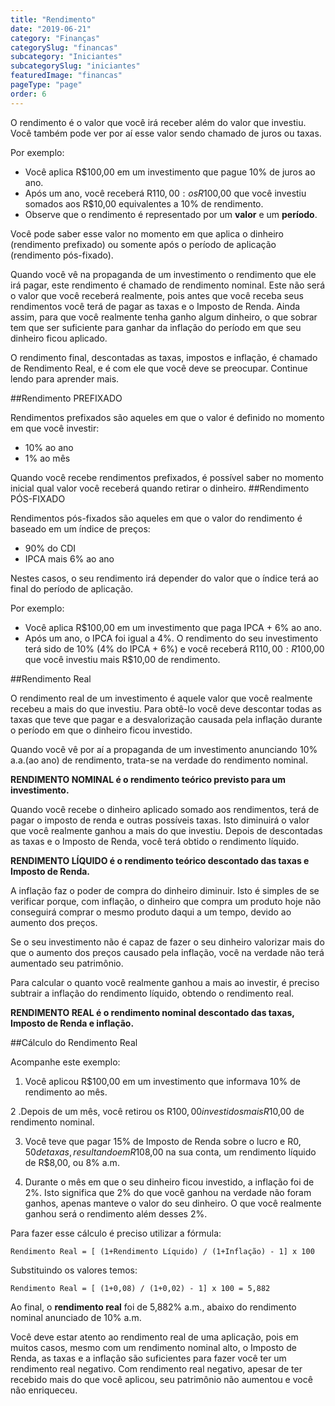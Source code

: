 ```yaml
---
title: "Rendimento"
date: "2019-06-21"
category: "Finanças"
categorySlug: "financas"
subcategory: "Iniciantes"
subcategorySlug: "iniciantes"
featuredImage: "financas"
pageType: "page"
order: 6
---
```



O rendimento é o valor que você irá receber além do valor que investiu. Você também pode ver por aí esse valor sendo chamado de juros ou taxas.

Por exemplo:

- Você aplica R$100,00 em um investimento que pague 10% de juros ao ano.
- Após um ano, você receberá R$110,00: os R$100,00 que você investiu somados aos R$10,00 equivalentes a 10% de rendimento.
- Observe que o rendimento é representado por um **valor** e um **período**.

Você pode saber esse valor no momento em que aplica o dinheiro (rendimento prefixado) ou somente após o período de aplicação (rendimento pós-fixado).

Quando você vê na propaganda de um investimento o rendimento que ele irá pagar, este rendimento é chamado de rendimento nominal. Este não será o valor que você receberá realmente, pois antes que você receba seus rendimentos você terá de pagar as taxas e o Imposto de Renda. Ainda assim, para que você realmente tenha ganho algum dinheiro, o que sobrar tem que ser suficiente para ganhar da inflação do período em que seu dinheiro ficou aplicado.

O rendimento final, descontadas as taxas, impostos e inflação, é chamado de Rendimento Real, e é com ele que você deve se preocupar. Continue lendo para aprender mais.

##Rendimento PREFIXADO

Rendimentos prefixados são aqueles em que o valor é definido no momento em que você investir:

- 10% ao ano
- 1% ao mês

Quando você recebe rendimentos prefixados, é possível saber no momento inicial qual valor você receberá quando retirar o dinheiro.
##Rendimento PÓS-FIXADO

Rendimentos pós-fixados são aqueles em que o valor do rendimento é baseado em um índice de preços:

- 90% do CDI
- IPCA mais 6% ao ano

Nestes casos, o seu rendimento irá depender do valor que o índice terá ao final do período de aplicação.

Por exemplo:

- Você aplica R$100,00 em um investimento que paga IPCA + 6% ao ano.
- Após um ano, o IPCA foi igual a 4%. O rendimento do seu investimento terá sido de 10% (4% do IPCA + 6%) e você receberá R$110,00: R$100,00 que você investiu mais R$10,00 de rendimento.

##Rendimento Real

O rendimento real de um investimento é aquele valor que você realmente recebeu a mais do que investiu. Para obtê-lo você deve descontar todas as taxas que teve que pagar e a desvalorização causada pela inflação durante o período em que o dinheiro ficou investido.

Quando você vê por aí a propaganda de um investimento anunciando 10% a.a.(ao ano) de rendimento, trata-se na verdade do rendimento nominal.

**RENDIMENTO NOMINAL é o rendimento teórico previsto para um investimento.**

Quando você recebe o dinheiro aplicado somado aos rendimentos, terá de pagar o imposto de renda e outras possíveis taxas. Isto diminuirá o valor que você realmente ganhou a mais do que investiu. Depois de descontadas as taxas e o Imposto de Renda, você terá obtido o rendimento líquido.

**RENDIMENTO LÍQUIDO é o rendimento teórico descontado das taxas e Imposto de Renda.**

A inflação faz o poder de compra do dinheiro diminuir. Isto é simples de se verificar porque, com inflação, o dinheiro que compra um produto hoje não conseguirá comprar o mesmo produto daqui a um tempo, devido ao aumento dos preços.

Se o seu investimento não é capaz de fazer o seu dinheiro valorizar mais do que o aumento dos preços causado pela inflação, você na verdade não terá aumentado seu patrimônio.

Para calcular o quanto você realmente ganhou a mais ao investir, é preciso subtrair a inflação do rendimento líquido, obtendo o rendimento real.

**RENDIMENTO REAL é o rendimento nominal descontado das taxas, Imposto de Renda e inflação.**

##Cálculo do Rendimento Real

Acompanhe este exemplo:

1. Você aplicou R$100,00 em um investimento que informava 10% de rendimento ao mês.

2 .Depois de um mês, você retirou os R$100,00 investidos mais R$10,00 de rendimento nominal.

3. Você teve que pagar 15% de Imposto de Renda sobre o lucro e R$0,50 de taxas, resultando em R$108,00 na sua conta, um rendimento líquido de R$8,00, ou 8% a.m.

4. Durante o mês em que o seu dinheiro ficou investido, a inflação foi de 2%. Isto significa que 2% do que você ganhou na verdade não foram ganhos, apenas manteve o valor do seu dinheiro. O que você realmente ganhou será o rendimento além desses 2%.

Para fazer esse cálculo é preciso utilizar a fórmula:

    Rendimento Real = [ (1+Rendimento Líquido) / (1+Inflação) - 1] x 100

Substituindo os valores temos:

    Rendimento Real = [ (1+0,08) / (1+0,02) - 1] x 100 = 5,882

Ao final, o **rendimento real** foi de 5,882% a.m., abaixo do rendimento nominal anunciado de 10% a.m.

Você deve estar atento ao rendimento real de uma aplicação, pois em muitos casos, mesmo com um rendimento nominal alto, o Imposto de Renda, as taxas e a inflação são suficientes para fazer você ter um rendimento real negativo. Com rendimento real negativo, apesar de ter recebido mais do que você aplicou, seu patrimônio não aumentou e você não enriqueceu.